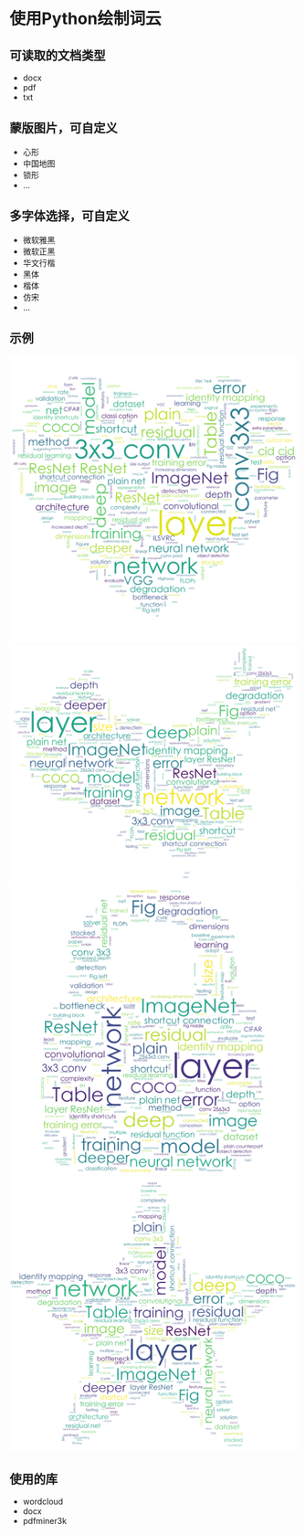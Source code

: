 # 使用Python绘制词云

## 可读取的文档类型

- docx
- pdf
- txt

## 蒙版图片，可自定义

- 心形
- 中国地图
- 锁形
- ...

## 多字体选择，可自定义

- 微软雅黑
- 微软正黑
- 华文行楷
- 黑体
- 楷体
- 仿宋 
- ...

## 示例

![词云示例1](outputImages\wordCloud-1.png)
![词云示例5](outputImages\wordCloud-5.png)
![词云示例6](outputImages\wordCloud-6.png)
![词云示例7](outputImages\wordCloud-7.png)

## 使用的库

- wordcloud
- docx
- pdfminer3k